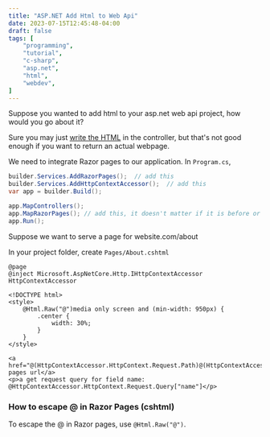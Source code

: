 ```yaml
---
title: "ASP.NET Add Html to Web Api"
date: 2023-07-15T12:45:48-04:00
draft: false
tags: [
    "programming",
    "tutorial",
    "c-sharp",
    "asp.net",
    "html",
    "webdev",
]
---
```


Suppose you wanted to add html to your asp.net web api project, how would you go about it?

Sure you may just [write the HTML](https://stackoverflow.com/questions/26822277/return-html-from-asp-net-web-api) in the controller, but that's not good enough if you want to return an actual webpage.

We need to integrate Razor pages to our application. In `Program.cs`,

```cs
builder.Services.AddRazorPages();  // add this
builder.Services.AddHttpContextAccessor();  // add this
var app = builder.Build();

app.MapControllers();
app.MapRazorPages(); // add this, it doesn't matter if it is before or after MapControllers
app.Run();
```

Suppose we want to serve a page for website.com/about

In your project folder, create `Pages/About.cshtml`

```cshtml
@page
@inject Microsoft.AspNetCore.Http.IHttpContextAccessor HttpContextAccessor

<!DOCTYPE html>
<style>
    @Html.Raw("@")media only screen and (min-width: 950px) {
        .center {
            width: 30%;
        }
    }
</style>

<a href="@(HttpContextAccessor.HttpContext.Request.Path)@(HttpContextAccessor.HttpContext.Request.QueryString.ToUriComponent())">This pages url</a>
<p>a get request query for field name: @HttpContextAccessor.HttpContext.Request.Query["name"]</p>
```

### How to escape @ in Razor Pages (cshtml)

To escape the @ in Razor pages, use `@Html.Raw("@")`.

